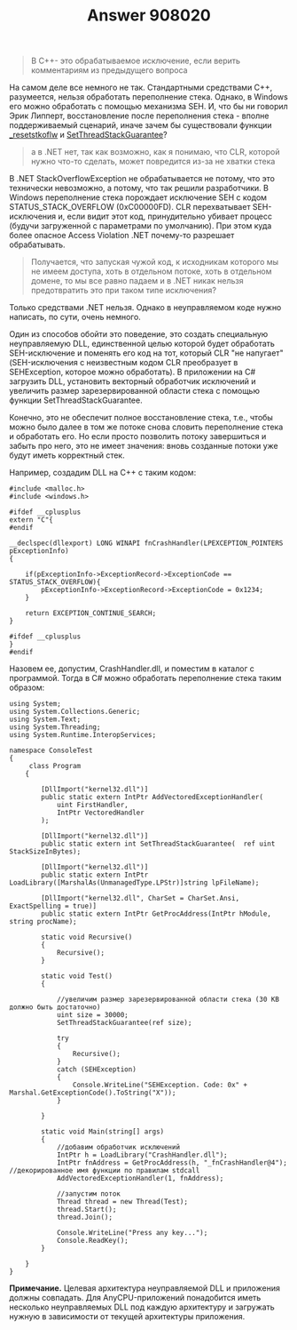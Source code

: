 ﻿---
title: "Answer 908020"
se.owner.user_id: 240512
se.owner.display_name: "MSDN.WhiteKnight"
se.owner.link: "https://ru.stackoverflow.com/users/240512/msdn-whiteknight"
se.answer_id: 908020
se.question_id: 907230
se.post_type: answer
se.score: 3
se.is_accepted: False
---
<blockquote>
  <p>В С++- это обрабатываемое исключение, если верить комментариям из предыдущего вопроса</p>
</blockquote>

<p>На самом деле все немного не так. Стандартными средствами С++, разумеется, нельзя обработать переполнение стека. Однако, в Windows его можно обработать с помощью механизма SEH. И, что бы ни говорил Эрик Липперт, восстановление после переполнения стека - вполне поддерживаемый сценарий,  иначе зачем бы существовали функции <a href="https://msdn.microsoft.com/ru-ru/library/89f73td2.aspx?f=255&amp;MSPPError=-2147217396" rel="nofollow noreferrer">_resetstkoflw</a> и <a href="https://docs.microsoft.com/en-us/windows/desktop/api/processthreadsapi/nf-processthreadsapi-setthreadstackguarantee" rel="nofollow noreferrer">SetThreadStackGuarantee</a>?</p>

<blockquote>
  <p>а в .NET нет, так как возможно, как я понимаю, что СLR, которой нужно что-то сделать, может повредится из-за не хватки стека</p>
</blockquote>

<p>В .NET StackOverflowException не обрабатывается не потому, что это технически невозможно, а потому, что так решили разработчики. В Windows переполнение стека порождает исключение SEH с кодом STATUS_STACK_OVERFLOW (0xC00000FD). CLR перехватывает SEH-исключения и, если видит этот код, принудительно убивает процесс (будучи загруженной с параметрами по умолчанию). При этом куда более опасное Access Violation .NET почему-то разрешает обрабатывать.</p>

<blockquote>
  <p>Получается, что запуская чужой код, к исходникам которого мы не имеем доступа, хоть в отдельном потоке, хоть в отдельном домене, то мы все равно падаем и в .NET никак нельзя предотвратить это при таком типе исключения?</p>
</blockquote>

<p>Только средствами .NET нельзя. Однако в неуправляемом коде нужно написать, по сути, очень немного.</p>

<p>Один из способов обойти это поведение, это создать специальную неуправляемую DLL, единственной целью которой будет обработать SEH-исключение и поменять его код на тот, который CLR "не напугает" (SEH-исключения с неизвестным кодом CLR преобразует в SEHException, которое можно обработать). В приложении на C# загрузить DLL, установить векторный обработчик исключений и увеличить размер зарезервированной области стека с помощью функции SetThreadStackGuarantee.</p>

<p>Конечно, это не обеспечит полное восстановление стека, т.е., чтобы можно было далее в том же потоке снова словить переполнение стека и обработать его. Но если просто позволить потоку завершиться и забыть про него, это не имеет значения:  вновь созданные потоки уже будут иметь корректный стек.</p>

<p>Например, создадим DLL на С++ с таким кодом:</p>

<pre><code>#include &lt;malloc.h&gt;
#include &lt;windows.h&gt;

#ifdef __cplusplus
extern "C"{
#endif

__declspec(dllexport) LONG WINAPI fnCrashHandler(LPEXCEPTION_POINTERS pExceptionInfo)
{   

    if(pExceptionInfo-&gt;ExceptionRecord-&gt;ExceptionCode == STATUS_STACK_OVERFLOW){
        pExceptionInfo-&gt;ExceptionRecord-&gt;ExceptionCode = 0x1234;
    }

    return EXCEPTION_CONTINUE_SEARCH;
}

#ifdef __cplusplus
}
#endif
</code></pre>

<p>Назовем ее, допустим, CrashHandler.dll, и поместим в каталог с программой. Тогда в C# можно обработать переполнение стека таким образом:</p>

<pre><code>using System;
using System.Collections.Generic;
using System.Text;
using System.Threading;
using System.Runtime.InteropServices;

namespace ConsoleTest
{
     class Program
    {                

        [DllImport("kernel32.dll")]        
        public static extern IntPtr AddVectoredExceptionHandler(
            uint FirstHandler,
            IntPtr VectoredHandler
        );                       

        [DllImport("kernel32.dll")]
        public static extern int SetThreadStackGuarantee(  ref uint StackSizeInBytes);         

        [DllImport("kernel32.dll")]
        public static extern IntPtr LoadLibrary([MarshalAs(UnmanagedType.LPStr)]string lpFileName);

        [DllImport("kernel32.dll", CharSet = CharSet.Ansi, ExactSpelling = true)]
        public static extern IntPtr GetProcAddress(IntPtr hModule, string procName);

        static void Recursive()
        {
            Recursive();
        }

        static void Test()
        {            

            //увеличим размер зарезервированной области стека (30 KB должно быть достаточно)
            uint size = 30000; 
            SetThreadStackGuarantee(ref size);   

            try
            {
                Recursive();
            }
            catch (SEHException)
            {
                Console.WriteLine("SEHException. Code: 0x" + Marshal.GetExceptionCode().ToString("X"));                
            }

        }        

        static void Main(string[] args)
        {
            //добавим обработчик исключений
            IntPtr h = LoadLibrary("CrashHandler.dll");
            IntPtr fnAddress = GetProcAddress(h, "_fnCrashHandler@4"); //декорированное имя функции по правилам stdcall           
            AddVectoredExceptionHandler(1, fnAddress);

            //запустим поток
            Thread thread = new Thread(Test);
            thread.Start();
            thread.Join();            

            Console.WriteLine("Press any key...");
            Console.ReadKey();
        }

    }
}
</code></pre>

<p><strong>Примечание.</strong> Целевая архитектура неуправляемой DLL и приложения должны совпадать. Для AnyCPU-приложений понадобится иметь несколько неуправляемых DLL под каждую архитектуру и загружать нужную в зависимости от текущей архитектуры приложения.</p>
